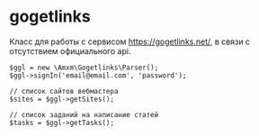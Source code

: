 # gogetlinks

Класс для работы с сервисом https://gogetlinks.net/, в связи с отсутствием официального api.

```
$ggl = new \Amxm\Gogetlinks\Parser();
$ggl->signIn('email@email.com', 'password');

// список сайтов вебмастера
$sites = $ggl->getSites();

// список заданий на написание статей
$tasks = $ggl->getTasks();
```
